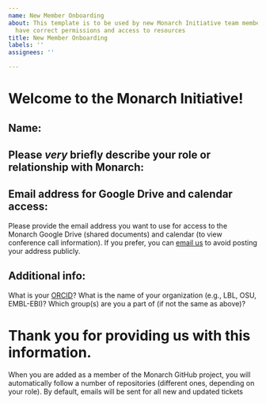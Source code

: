 ```yaml
---
name: New Member Onboarding
about: This template is to be used by new Monarch Initiative team members to ensure they
  have correct permissions and access to resources
title: New Member Onboarding
labels: ''
assignees: ''

---
```


# Welcome to the Monarch Initiative!

## Name: 

## Please *very* briefly describe your role or relationship with Monarch:

## Email address for Google Drive and calendar access:
Please provide the email address you want to use for access to the Monarch Google Drive (shared documents)
and calendar (to view conference call information).
If you prefer, you can [email us](mailto:info@monarchinitiative.org) to avoid posting your address publicly.

## Additional info:
What is your [ORCID](https://orcid.org/register)?
What is the name of your organization (e.g., LBL, OSU, EMBL-EBI)? 
Which group(s) are you a part of (if not the same as above)?

# Thank you for providing us with this information. 
When you are added as a member of the Monarch GitHub project, you will automatically follow a number of repositories
(different ones, depending on your role). By default, emails will be sent for all new and updated tickets
